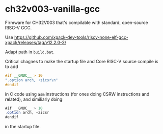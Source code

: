 # ch32v003-vanilla-gcc
Firmware for CH32V003 that's compilable with standard, open-source RISC-V GCC.

Use https://github.com/xpack-dev-tools/riscv-none-elf-gcc-xpack/releases/tag/v12.2.0-3/

Adapt path in `build.bat`.

Critical chagnes to make the startup file and Core RISC-V source compile is to add 

```cpp
#if __GNUC__ > 10
".option arch, +zicsr\n"
#endif
```
in C code using `asm` instructions (for ones doing CSRW instructions and related), and similiarly doing

```as
#if __GNUC__ > 10
.option arch, +zicsr
#endif
```
in the startup file.
